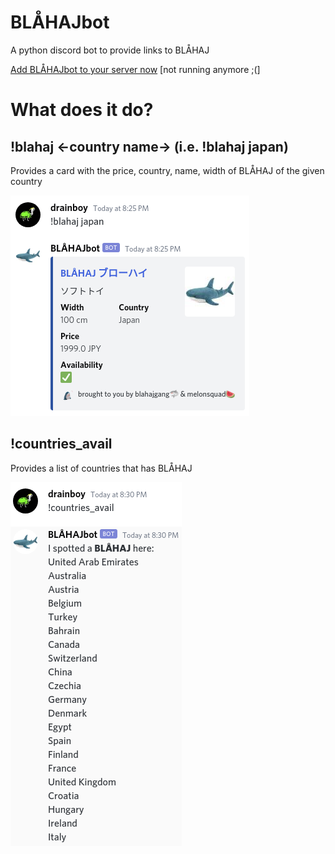 # BLÅHAJbot
A python discord bot to provide links to BLÅHAJ

[Add BLÅHAJbot to your server now](https://discord.com/oauth2/authorize?client_id=832915502305116160&permissions=67584&scope=bot) [not running anymore ;(]

# What does it do?

## !blahaj <-country name-> (i.e. !blahaj japan)
Provides a card with the price, country, name, width of BLÅHAJ of the given country

![Example of !blahaj japan](blahaj_japan.png)

## !countries_avail
Provides a list of countries that has BLÅHAJ

![Example of !countries_avail](countries_avail.png)



